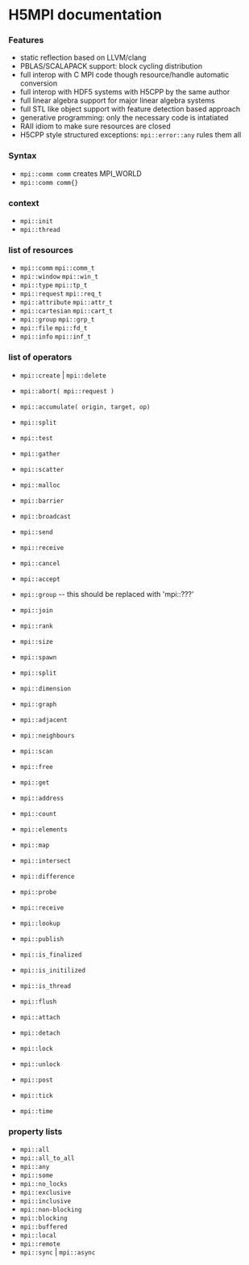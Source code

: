 # H5MPI documentation 

### Features
- static reflection based on LLVM/clang
- PBLAS/SCALAPACK support: block cycling distribution
- full interop with C MPI code though resource/handle automatic conversion
- full interop with HDF5 systems with H5CPP by the same author
- full linear algebra support for major linear algebra systems
- full STL like object support with feature detection based approach
- generative programming: only the necessary code is intatiated
- RAII idiom to make sure resources are closed
- H5CPP style structured exceptions: `mpi::error::any` rules them all

### Syntax

- `mpi::comm comm` creates MPI_WORLD
- `mpi::comm comm{}`


### context
- `mpi::init`
- `mpi::thread`

### list of resources
- `mpi::comm`      `mpi::comm_t`
- `mpi::window`    `mpi::win_t`
- `mpi::type`      `mpi::tp_t`
- `mpi::request`   `mpi::req_t`
- `mpi::attribute` `mpi::attr_t`
- `mpi::cartesian` `mpi::cart_t`
- `mpi::group`     `mpi::grp_t`
- `mpi::file`      `mpi::fd_t`
- `mpi::info`      `mpi::inf_t`


### list of operators
- `mpi::create` | `mpi::delete`

- `mpi::abort( mpi::request )`
- `mpi::accumulate( origin, target, op)`
- `mpi::split`
- `mpi::test`
- `mpi::gather`
- `mpi::scatter`
- `mpi::malloc`
- `mpi::barrier`
- `mpi::broadcast`
- `mpi::send`
- `mpi::receive`
- `mpi::cancel`
- `mpi::accept`
- `mpi::group` -- this should be replaced with 'mpi::???'
- `mpi::join`
- `mpi::rank`
- `mpi::size`
- `mpi::spawn`
- `mpi::split`
- `mpi::dimension`
- `mpi::graph`
- `mpi::adjacent`
- `mpi::neighbours`
- `mpi::scan`
- `mpi::free`
- `mpi::get`
- `mpi::address`
- `mpi::count`
- `mpi::elements`
- `mpi::map`
- `mpi::intersect`
- `mpi::difference`
- `mpi::probe`
- `mpi::receive`
- `mpi::lookup`
- `mpi::publish`

- `mpi::is_finalized`
- `mpi::is_initilized`
- `mpi::is_thread`

- `mpi::flush`
- `mpi::attach`
- `mpi::detach`
- `mpi::lock`
- `mpi::unlock`
- `mpi::post`
- `mpi::tick`
- `mpi::time`

### property lists
- `mpi::all`
- `mpi::all_to_all`
- `mpi::any`
- `mpi::some`
- `mpi::no_locks`
- `mpi::exclusive`
- `mpi::inclusive`
- `mpi::non-blocking`
- `mpi::blocking`
- `mpi::buffered`
- `mpi::local`
- `mpi::remote`
- `mpi::sync` | `mpi::async`

